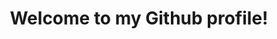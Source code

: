 <div id="header" align="center">
<h1> Welcome to my Github profile! <h1>
  <img src='https://media.giphy.com/media/l3q2zVr6cu95nF6O4/giphy.gif/>
</div>

### My name is Dudakov Alexey. 
- 📚 I am a student at Moscow Institute of Physics and Technology.
- 👨‍💻 I am currently studying Machine Learning in bioinformatics.
- 📫 How to reach me: dudakov.a@phystech.edu.
